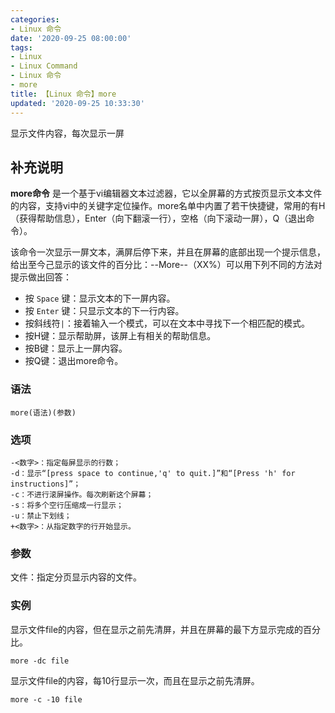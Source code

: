 ```yaml
---
categories:
- Linux 命令
date: '2020-09-25 08:00:00'
tags:
- Linux
- Linux Command
- Linux 命令
- more
title: 【Linux 命令】more
updated: '2020-09-25 10:33:30'
---
```


显示文件内容，每次显示一屏

## 补充说明

**more命令** 是一个基于vi编辑器文本过滤器，它以全屏幕的方式按页显示文本文件的内容，支持vi中的关键字定位操作。more名单中内置了若干快捷键，常用的有H（获得帮助信息），Enter（向下翻滚一行），空格（向下滚动一屏），Q（退出命令）。

该命令一次显示一屏文本，满屏后停下来，并且在屏幕的底部出现一个提示信息，给出至今己显示的该文件的百分比：--More--（XX%）可以用下列不同的方法对提示做出回答：

*   按 `Space` 键：显示文本的下一屏内容。
*   按 `Enter` 键：只显示文本的下一行内容。
*   按斜线符`|`：接着输入一个模式，可以在文本中寻找下一个相匹配的模式。
*   按H键：显示帮助屏，该屏上有相关的帮助信息。
*   按B键：显示上一屏内容。
*   按Q键：退出more命令。

###  语法

```shell
more(语法)(参数)
```

###  选项

```shell
-<数字>：指定每屏显示的行数；
-d：显示“[press space to continue,'q' to quit.]”和“[Press 'h' for instructions]”；
-c：不进行滚屏操作。每次刷新这个屏幕；
-s：将多个空行压缩成一行显示；
-u：禁止下划线；
+<数字>：从指定数字的行开始显示。
```

###  参数

文件：指定分页显示内容的文件。

###  实例

显示文件file的内容，但在显示之前先清屏，并且在屏幕的最下方显示完成的百分比。

```shell
more -dc file
```

显示文件file的内容，每10行显示一次，而且在显示之前先清屏。

```shell
more -c -10 file
```


<!-- Linux命令行搜索引擎：https://jaywcjlove.github.io/linux-command/ -->
